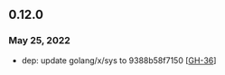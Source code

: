 ## 0.12.0
### May 25, 2022

* dep: update golang/x/sys to 9388b58f7150 [[GH-36](https://github.com/hashicorp/vault-plugin-auth-alicloud/pull/36)]
